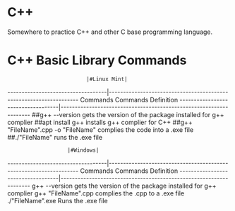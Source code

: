 # C++ 
Somewhere to practice C++ and other C base programming language.


# C++ Basic Library Commands
	    		       			
	                         |#Linux Mint|
-----------------------------------|-------------------------------------------------------------------
             Commands                   		        Commands Definition
-----------------------------------|-------------------------------------------------------------------
##g++ --version     			            gets the version of the package installed for g++ complier
##apt install g++   			            installs g++ complier for C++ 
##g++ "FileName".cpp -o "FileName"        	    complies the code into a .exe file
##./"FileName"                                      runs the .exe file

			           |#Windows|
-----------------------------------|-------------------------------------------------------------------
             Commands                                   Commands Definition
-----------------------------------|-------------------------------------------------------------------
g++ --version                           gets the version of the package installed for g++ complier
g++ "FileName".cpp			            complies the .cpp to a .exe file
./"FileName".exe				        Runs the .exe file 
